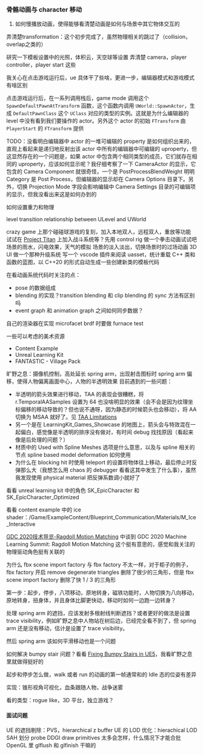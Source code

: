 ### 骨骼动画与 character 移动
1. 如何慢播放动画，使得能够看清楚动画是如何与场景中其它物体交互的

弄清楚transformation：这个初步完成了，虽然物理相关的跳过了（collision，overlap之类的）

研究一下模板设置中的光照，体积云，天空球等设置
弄清楚 camera，player controller，player start 这些

我关心在点击游戏运行后，ue 具体干了些啥，更进一步，编辑器模式和游戏模式有啥区别

点击游戏运行后，在一系列调用栈后，game mode 调用这个 `SpawnDefaultPawnAtTransform` 函数，这个函数内调用 `UWorld::SpawnActor`，生成 `DefaultPawnClass` 这个 `UClass` 对应的类型的实例。这就是为什么编辑器的 level 中没有看到我们要操作的 actor。另外这个 actor 的初始 `FTransform` 由 `PlayerStart` 的 `FTransform` 提供

TODO：没看明白编辑器中 actor 的一堆可编辑的 property 是如何组织出来的，直观上看起来是递归地反射出该 actor 中所有的编辑器中可编辑的 uproperty，但这显然存在的一个问题是，如果 actor 中包含两个相同类型的成员，它们就存在相同的 uproperty，应该如何显示呢？我仔细考察了一下 CameraActor 的显示，它包含的 Camera Component 就很奇怪，一个是 PostProcessBlendWeight 明明 Category 是 Post Process，但编辑器的显示却在 Camera Options 目录下。另外，切换 Projection Mode 字段会影响编辑中 Camera Settings 目录的可编辑项的显示，但我没看出来这是如何办到的

如何设置重力和物理

level transition
relationship between ULevel and UWorld

crazy game 上那个碰碰球游戏的复刻，加入本地双人，远程双人，重放等功能
试试在 [Project Titan](https://www.unrealengine.com/en-US/news/the-project-titan-sample-game-is-now-available-explore-this-huge-open-world) 上加入战斗系统等？先用 control rig 做一个拳击动画试试吧
场景的雨水，闪电效果，天气的模拟
场景的淡入淡出，切换场景时的过场动画
3D UI 做一个那种升级系统
写一个 vscode 插件来阅读 uasset，统计重载 C++ 类和函数的蓝图，以 C++20 的形式自动生成一些创建新类的模板代码

在看动画系统代码时关注的点：
* pose 的数据组成
* blending 的实现？transition blending 和 clip blending 的 sync 方法有区别吗
* event graph 和 animation graph 之间如何同步数据？


自己的渲染器在实现 microfacet brdf 时要做 furnace test

一些可以考虑的美术资源
* Content Example
* Unreal Learning Kit
* FANTASTIC - Village Pack

旷野之息：摄像机控制，高处延长 spring arm，出现射击图标时 spring arm 偏移，使得人物偏离画面中心，人物的半透明效果
目前遇到的一些问题：
* 半透明的箭头效果进行移动，TAA 的表现会很糟糕，将 r.TemporalAASamples 设置为 64 也没啥明显的效果（会不会是因为纹理坐标偏移的移动导致的？但也说不通呀，因为静态的时候箭头也会移动），将 AA 切换为 MSAA 就好了。见 [TAA Limitations](https://forums.unrealengine.com/t/taa-limitations/1853715)
* 另一个是在 LearningKit_Games_Showcase 的地图上，箭头会与特效混在一起偏白，感觉像是半透明的排序没有做对，有时间 debug 找找原因（看起来像是后处理的问题？）
* 材质中的 Used with Spline Meshes 选项是什么意思，以及与 spline 相关的节点 spline based model deformation 如何使用
* 为什么在 blocking hit 时使用 teleport 的设置将物体往上移动，最后停止时反弹那么大（我想怎么用 chaos 的 debugger 看看这其中发生了什么事），虽然我发现使用 physical material 把反弹系数调小就好了

看看 unreal learning kit 中的角色 SK_EpicCharacter 和 SK_EpicCharacter_Optimized 

看看 content example 中的 ice shader：/Game/ExampleContent/Blueprint_Communication/Materials/M_Ice_Interactive

[GDC 2020技术导览-Ragdoll Motion Matching](https://zhuanlan.zhihu.com/p/129009008) 中谈到 GDC 2020 Machine Learning Summit: Ragdoll Motion Matching 这个挺有意思的，感觉和我关注的物理驱动角色挺有关联的

为什么 fbx scene import factory 与 fbx factory 不太一样，对于柜子的例子，fbx factory 开启 remove degenerate triangles 删除了很少的三角形，但是 fbx scene import factory 删除了快 1 / 3 的三角形

第一步：起步，停步，八项移动，原地转身，磁铁功能时，人物切换为八向移动，原地转身，扭身体，并且身体比脚更快动，移动时如何一边跑一边转身？

处理 spring arm 的遮挡，应该发射多根射线判断遮挡？或者更好的做法是设置 trace visibility，例如旷野之息中人物站在树后边，已经完全看不到了，但 spring arm 还是没有移动，估计是设置了 trace visibility。

然后 spring arm 该如何平滑移动也是一个问题

如何解决 bumpy stair 问题？看看 [Fixing Bumpy Stairs in UE5](https://www.youtube.com/watch?v=w-jz1fGJd6g)，我看旷野之息里就做得挺好的

起步和停步怎么做，walk 或者 run 的动画的第一帧通常和的 Idle 态的位姿有差异

实现：锥形视角可视化，血条跟随人物，战争迷雾

看的类型：rogue like，3D 平台，独立游戏？
#### 面试问题
UE 的遮挡剔除：PVS，hierarchical z buffer
UE 的 LOD 优化：hierachical LOD
SAH 划分
probe DDGI
draw primitives 太多会怎样，什么情况下才能合批
OpenGL 里 glflush 和 glfinish 干嘛的
